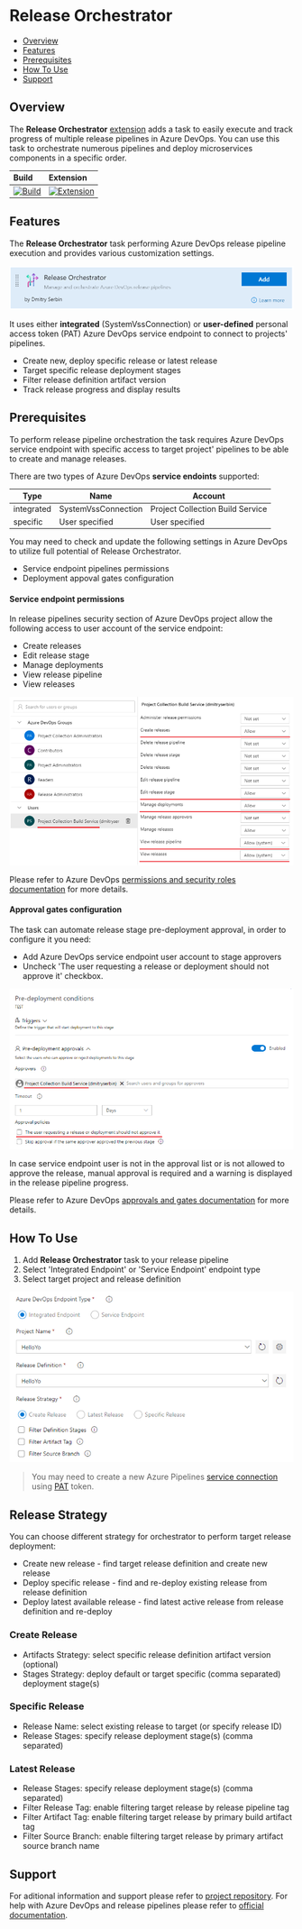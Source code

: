 # Release Orchestrator

- [Overview](#Overview)
- [Features](#Features)
- [Prerequisites](#Prerequisites)
- [How To Use](#How-To-Use)
- [Support](#Support)

## Overview

The **Release Orchestrator** [extension](https://marketplace.visualstudio.com/items?itemName=dmitryserbin.release-orchestrator) adds a task to easily execute and track progress of multiple release pipelines in Azure DevOps. You can use this task to orchestrate numerous pipelines and deploy microservices components in a specific order.

Build | Extension
:------|:-------
[![Build](https://dev.azure.com/dmitryserbin/Orchestrator/_apis/build/status/Orchestrator-master)](https://dev.azure.com/dmitryserbin/Orchestrator/_build/latest?definitionId=6) | [![Extension](https://vsmarketplacebadge.apphb.com/version/dmitryserbin.release-orchestrator.svg)](https://marketplace.visualstudio.com/items?itemName=dmitryserbin.release-orchestrator)

## Features

The **Release Orchestrator** task performing Azure DevOps release pipeline execution and provides various customization settings.

![](Images/ro-01.png)

It uses either **integrated** (SystemVssConnection) or **user-defined**  personal access token (PAT) Azure DevOps service endpoint to connect to projects' pipelines.

- Create new, deploy specific release or latest release
- Target specific release deployment stages
- Filter release definition artifact version
- Track release progress and display results

## Prerequisites

To perform release pipeline orchestration the task requires Azure DevOps service endpoint with specific access to target project' pipelines to be able to create and manage releases.

There are two types of Azure DevOps **service endoints** supported:

Type | Name | Account
---- | ---- | -------
integrated | SystemVssConnection | Project Collection Build Service
specific | User specified | User specified

You may need to check and update the following settings in Azure DevOps to utilize full potential of Release Orchestrator.

- Service endpoint pipelines permissions
- Deployment appoval gates configuration

#### Service endpoint permissions

In release pipelines security section of Azure DevOps project allow the following access to user account of the service endpoint:

- Create releases
- Edit release stage
- Manage deployments
- View release pipeline
- View releases

![](Images/ro-02.png)

Please refer to Azure DevOps [permissions and security roles documentation](https://docs.microsoft.com/en-us/azure/devops/pipelines/policies/permissions) for more details.

#### Approval gates configuration

The task can automate release stage pre-deployment approval, in order to configure it you need:

- Add Azure DevOps service endpoint user account to stage approvers
- Uncheck 'The user requesting a release or deployment should not approve it' checkbox.

![](Images/ro-03.png)

In case service endpoint user is not in the approval list or is not allowed to approve the release, manual approval is required and a warning is displayed in the release pipeline progress.

Please refer to Azure DevOps [approvals and gates documentation](https://docs.microsoft.com/en-us/azure/devops/pipelines/release/approvals) for more details.

## How To Use

1. Add **Release Orchestrator** task to your release pipeline
2. Select 'Integrated Endpoint' or 'Service Endpoint' endpoint type
3. Select target project and release definition

![](Images/ro-04.png)

> You may need to create a new Azure Pipelines [service connection](https://docs.microsoft.com/en-us/azure/devops/pipelines/library/service-endpoints) using [PAT](https://docs.microsoft.com/en-us/azure/devops/organizations/accounts/use-personal-access-tokens-to-authenticate) token.

## Release Strategy

You can choose different strategy for orchestrator to perform target release deployment:

- Create new release - find target release definition and create new release
- Deploy specific release - find and re-deploy existing release from release definition
- Deploy latest available release - find latest active release from release definition and re-deploy

### Create Release

- Artifacts Strategy: select specific release definition artifact version (optional)
- Stages Strategy: deploy default or target specific (comma separated) deployment stage(s)

### Specific Release

- Release Name: select existing release to target (or specify release ID)
- Release Stages: specify release deployment stage(s) (comma separated)

### Latest Release

- Release Stages: specify release deployment stage(s) (comma separated)
- Filter Release Tag: enable filtering target release by release pipeline tag
- Filter Artifact Tag: enable filtering target release by primary build artifact tag
- Filter Source Branch: enable filtering target release by primary artifact source branch name

## Support

For aditional information and support please refer to [project repository](https://github.com/dmitryserbin/azdev-release-orchestrator). For help with Azure DevOps and release pipelines please refer to [official documentation](https://docs.microsoft.com/en-us/azure/devops).